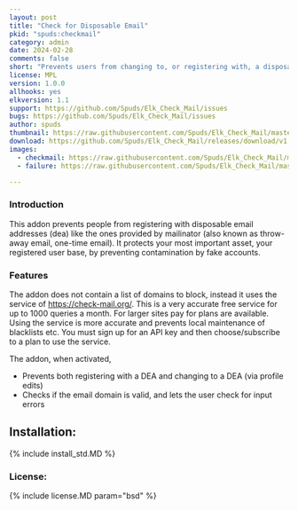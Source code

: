 ```yaml
---
layout: post
title: "Check for Disposable Email"
pkid: "spuds:checkmail"
category: admin
date: 2024-02-28
comments: false
short: "Prevents users from changing to, or registering with, a disposable email address"
license: MPL
version: 1.0.0
allhooks: yes
elkversion: 1.1
support: https://github.com/Spuds/Elk_Check_Mail/issues
bugs: https://github.com/Spuds/Elk_Check_Mail/issues
author: spuds
thumbnail: https://raw.githubusercontent.com/Spuds/Elk_Check_Mail/master/sample_images/checkmail.jpg
download: https://github.com/Spuds/Elk_Check_Mail/releases/download/v1.0.0/checkmail_1-0-0.zip
images:
  - checkmail: https://raw.githubusercontent.com/Spuds/Elk_Check_Mail/master/sample_images/checkmail.jpg
  - failure: https://raw.githubusercontent.com/Spuds/Elk_Check_Mail/master/sample_images/failure.png

---
```


### Introduction
This addon prevents people from registering with disposable email addresses (dea) like the ones provided by mailinator (also known as throw-away email, one-time email). It protects your most important asset, your registered user base, by preventing contamination by fake accounts.

### Features
The addon does not contain a list of domains to block, instead it uses the service of https://check-mail.org/. 
This is a very accurate free service for up to 1000 queries a month. For larger sites pay for plans are available.  Using the service is more accurate and prevents local maintenance of blacklists etc.  You must sign up for an API key and then choose/subscribe to a plan to use the service.

The addon, when activated, 
  - Prevents both registering with a DEA and changing to a DEA (via profile edits)
  - Checks if the email domain is valid, and lets the user check for input errors

## Installation:
{% include install_std.MD %}

### License:
{% include license.MD param="bsd" %}
